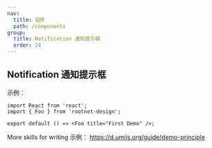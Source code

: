 ```yaml
---
nav:
  title: 组件
  path: /components
group:
  title: Notification 通知提示框
  order: 24
---
```


## Notification 通知提示框

示例：

```tsx
import React from 'react';
import { Foo } from 'rootnet-design';

export default () => <Foo title="First Demo" />;
```

More skills for writing 示例： https://d.umijs.org/guide/demo-principle
